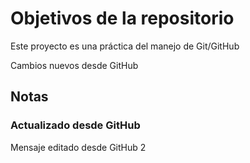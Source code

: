 # Objetivos de la repositorio

Este proyecto es una práctica del manejo de Git/GitHub

Cambios nuevos desde GitHub


## Notas
### Actualizado desde GitHub
Mensaje editado desde GitHub 2
